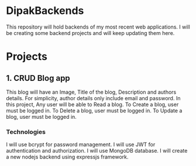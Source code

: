 # DipakBackends
This repository will hold backends of my most recent web applications.
I will be creating some backend projects and will keep updating them here.

# Projects
## 1. CRUD Blog app
This blog will have an Image, Title of the blog, Description and authors details.
For simplicity, author details only include email and password.
In this project, Any user will be able to Read a blog.
To Create a blog, user must be logged  in.
To Delete a blog, user must be logged in.
To Update a blog, user must be logged in.

### Technologies
I will use bcrypt for password management.
I will use JWT for authentication and authorization.
I will use MongoDB database.
I will create a new nodejs backend using expressjs framework.

